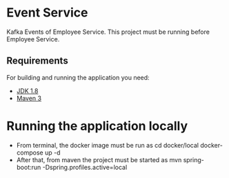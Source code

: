 # Event Service
Kafka Events of Employee Service. This project must be running before Employee Service.

## Requirements

For building and running the application you need:

- [JDK 1.8](http://www.oracle.com/technetwork/java/javase/downloads/jdk8-downloads-2133151.html)
- [Maven 3](https://maven.apache.org)

# Running the application locally

- From terminal, the docker image must be run as
  cd docker/local
  docker-compose up -d
- After that, from maven the project must be started as
  mvn spring-boot:run -Dspring.profiles.active=local
